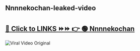 
 ## Nnnnekochan-leaked-video 

# <h2><a href="https://clipsfans.com/Nnnnekochan&ref=git">🔗 Click to LINKS ⏩⏩ 👉 🟢 Nnnnekochan </a></h2>

<a href="https://clipsfans.com/Nnnnekochan&ref=git" rel="nofollow" data-target="animated-image.originalLink"><img src="https://i.ibb.co.com/xMMVF88/686577567.gif" alt="Viral Video Original" style="max-width: 100%; display: inline-block;" data-target="animated-image.originalImage"></a>
